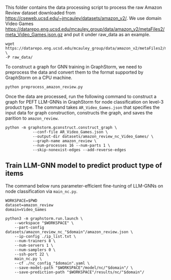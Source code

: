 This folder contains the data processing script to process the raw Amazon Review dataset
downloaded from https://cseweb.ucsd.edu/~jmcauley/datasets/amazon_v2/. We use domain Video
Games https://datarepo.eng.ucsd.edu/mcauley_group/data/amazon_v2/metaFiles2/meta_Video_Games.json.gz 
and put it under raw_data as an example.
```
wget https://datarepo.eng.ucsd.edu/mcauley_group/data/amazon_v2/metaFiles2/meta_Video_Games.json.gz \
-P raw_data/
```

To construct a graph for GNN training in GraphStorm, we need to preprocess the data
and convert them to the format supported by GraphStorm on a CPU machine.
```
python preprocess_amazon_review.py
```

Once the data are processed, run the following command to construct a graph
for PEFT LLM-GNNs in GraphStorm for node classification on level-3 product type.
The command takes `AR_Video_Games.json` that specifies the input data for graph 
construction, constructs the graph, and saves the parition to `amazon_review`.

```
python -m graphstorm.gconstruct.construct_graph \
			--conf-file AR_Video_Games.json \
			--output-dir datasets/amazon_review_nc_Video_Games/ \
			--graph-name amazon_review \
			--num-processes 16 --num-parts 1 \ 
			--skip-nonexist-edges --add-reverse-edges

```

## Train LLM-GNN model to predict product type of items
The command below runs parameter-efficient fine-tuning of LLM-GNNs on node 
classification via `main_nc.py`.
```
WORKSPACE=$PWD
dataset=amazon_review
domain=Video_Games

python3 -m graphstorm.run.launch \
    --workspace "$WORKSPACE" \
    --part-config datasets/amazon_review_nc_"$domain"/amazon_review.json \
    --ip-config ./ip_list.txt \
    --num-trainers 8 \
    --num-servers 1 \
    --num-samplers 0 \
    --ssh-port 22 \
    main_nc.py \
    --cf ./nc_config_"$domain".yaml \
    --save-model-path "$WORKSPACE"/model/nc/"$domain"/ \
    --save-prediction-path "$WORKSPACE"/results/nc/"$domain"/
```